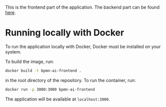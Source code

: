 This is the frontend part of the application. The backend part can be
found [here](https://github.com/Mateusz-Laczny/bpmn-ai).

# Running locally with Docker

To run the application locally with Docker, Docker must be installed on your system.

To build the image, run:

```bash
docker build -t bpmn-ai-frontend .
```

in the root directory of the repository.
To run the container, run:

```bash
docker run -p 3000:3000 bpmn-ai-frontend
```

The application will be available at `localhost:3000`.
